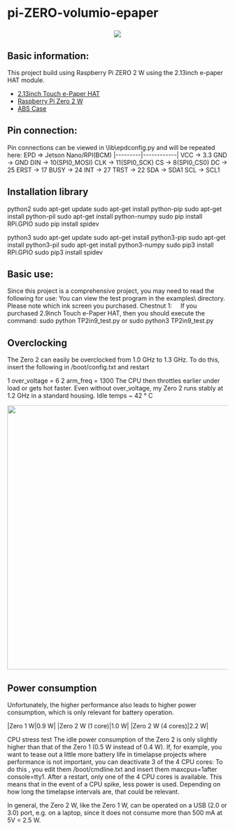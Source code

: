 # pi-ZERO-volumio-epaper
###

<p align="center">
<img src="https://www.waveshare.com/img/devkit/LCD/2.13inch-Touch-e-Paper-HAT-with-case/2.13inch-Touch-e-Paper-HAT-with-case-details-1.jpg"
</p>

## Basic information:
This project build using Raspberry Pi ZERO 2 W using the 2.13inch e-paper HAT module.
- [2.13inch Touch e-Paper HAT](https://www.waveshare.net/wiki/2.13inch_Touch_e-Paper_HAT)
- [Raspberry Pi Zero 2 W](https://www.raspberrypi.com/products/raspberry-pi-zero-2-w)
- [ABS Case](https://www.waveshare.com/2.13inch-Touch-e-Paper-HAT-with-case.htm)

## Pin connection:
Pin connections can be viewed in \lib\epdconfig.py and will be repeated here:
EPD    =>    Jetson Nano/RPI(BCM)
|---------|------------|
VCC    ->    3.3
GND    ->    GND
DIN    ->    10(SPI0_MOSI)
CLK    ->    11(SPI0_SCK)
CS     ->    8(SPI0_CS0)
DC     ->    25
ERST   ->    17
BUSY   ->    24
INT    ->    27
TRST   ->    22
SDA    ->    SDA1
SCL    ->    SCL1

## Installation library
python2
    sudo apt-get update
    sudo apt-get install python-pip
    sudo apt-get install python-pil
    sudo apt-get install python-numpy
    sudo pip install RPi.GPIO
    sudo pip install spidev

python3
    sudo apt-get update
    sudo apt-get install python3-pip
    sudo apt-get install python3-pil
    sudo apt-get install python3-numpy
    sudo pip3 install RPi.GPIO
    sudo pip3 install spidev

## Basic use:
Since this project is a comprehensive project, you may need to read the following for use:
You can view the test program in the examples\ directory.
Please note which ink screen you purchased.
Chestnut 1:
    If you purchased 2.9inch Touch e-Paper HAT, then you should execute the command:
        sudo python TP2in9_test.py
    or
        sudo python3 TP2in9_test.py

## Overclocking
The Zero 2 can easily be overclocked from 1.0 GHz to 1.3 GHz.
To do this, insert the following in /boot/config.txt and restart

1
over_voltage = 6
2
arm_freq = 1300
The CPU then throttles earlier under load or gets hot faster.
Even without over_voltage, my Zero 2 runs stably at 1.2 GHz in a standard housing. Idle temps ~ 42 ° C

<p align="center">
<img src="https://assets.raspberrypi.com/static/51035ec4c2f8f630b3d26c32e90c93f1/2b8d7/zero2-hero.webp" alt width="603" height=""400"
</p>

## Power consumption
Unfortunately, the higher performance also leads to higher power consumption, which is only relevant for battery operation.

|Zero 1 W|0.9 W|
|Zero 2 W (1 core)|1.0 W|
|Zero 2 W (4 cores)|2.2 W|

CPU stress test
The idle power consumption of the Zero 2 is only slightly higher than that of the Zero 1 (0.5 W instead of 0.4 W).
If, for example, you want to tease out a little more battery life in timelapse projects where performance is not important, you can deactivate 3 of the 4 CPU cores:
To do this , you edit them /boot/cmdline.txt and insert them maxcpus=1after console=tty1. After a restart, only one of the 4 CPU cores is available. This means that in the event of a CPU spike, less power is used. Depending on how long the timelapse intervals are, that could be relevant.

In general, the Zero 2 W, like the Zero 1 W, can be operated on a USB (2.0 or 3.0) port, e.g. on a laptop, since it does not consume more than 500 mA at 5V = 2.5 W.
